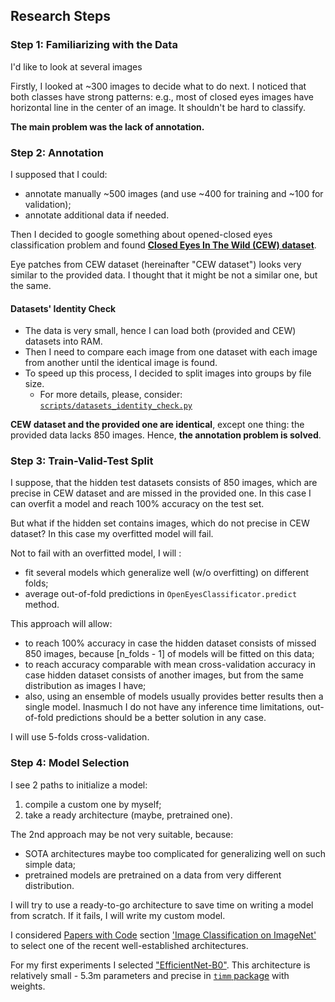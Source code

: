 ## Research Steps
### Step 1: Familiarizing  with the Data
 I'd like to look at several images  

Firstly, I looked at ~300 images to decide what to do next.
I noticed that both classes have strong patterns: e.g., most of closed eyes
images have horizontal line in the center of an image. It shouldn't be hard to classify.

**The main problem was the lack of annotation.**

### Step 2: Annotation
I supposed that I could:
* annotate manually ~500 images (and use ~400 for training and ~100 for validation);
* annotate additional data if needed.

Then I decided to google something about opened-closed eyes classification problem and found
[**Closed Eyes In The Wild (CEW) dataset**](http://parnec.nuaa.edu.cn/_upload/tpl/02/db/731/template731/pages/xtan/ClosedEyeDatabases.html).

Eye patches from CEW dataset (hereinafter "CEW dataset") looks very similar to the provided data.
I thought that it might be not a similar one, but the same.

#### Datasets' Identity Check
* The data is very small, hence I can load both (provided and CEW) datasets into RAM.
* Then I need to compare each image from one dataset with each image from another 
  until the identical image is found.
* To speed up this process, I decided to split images into groups by file size. 
  * For more details, please, consider: [`scripts/datasets_identity_check.py`](scripts/datasets_identity_check.py)

**CEW dataset and the provided one are identical**,
except one thing: the provided data lacks 850 images. Hence, **the annotation problem is solved**.

### Step 3: Train-Valid-Test Split
I suppose, that the hidden test datasets consists of 850 images, which are precise in CEW dataset
and are missed in the provided one. In this case I can overfit a model and reach 100% accuracy on the test set.

But what if the hidden set contains images, which do not precise in CEW dataset?
In this case my overfitted model will fail.

Not to fail with an overfitted model, I will :
* fit several models which generalize well (w/o overfitting) on different folds;
* average out-of-fold predictions in `OpenEyesClassificator.predict` method.

This approach will allow:
* to reach 100% accuracy in case the hidden dataset consists of missed 850 images,
  because [n_folds - 1] of models will be fitted on this data;
* to reach accuracy comparable with mean cross-validation accuracy in case hidden dataset consists of 
  another images, but from the same distribution as images I have;
* also, using an ensemble of models usually provides better results then a single model.
  Inasmuch I do not have any inference time limitations,
  out-of-fold predictions should be a better solution in any case.
  
I will use 5-folds cross-validation.

### Step 4: Model Selection
I see 2 paths to initialize a model:
1) compile a custom one by myself;
2) take a ready architecture (maybe, pretrained one).

The 2nd approach may be not very suitable, because:
* SOTA architectures maybe too complicated for generalizing well on such simple data;
* pretrained models are pretrained on a data from very different distribution.

I will try to use a ready-to-go architecture to save time on writing a model from scratch.
If it fails, I will write my custom model.

I considered [Papers with Code](https://paperswithcode.com/)
section ['Image Classification on ImageNet'](https://paperswithcode.com/sota/image-classification-on-imagenet)
to select one of the recent well-established architectures.

For my first experiments I selected ["EfficientNet-B0"](https://arxiv.org/abs/2003.08237).
This architecture is relatively small - 5.3m parameters and
precise in [`timm` package](https://rwightman.github.io/pytorch-image-models/) with weights.  

